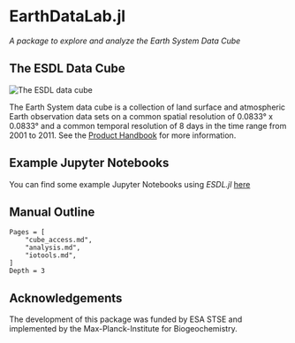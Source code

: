 # EarthDataLab.jl

*A package to explore and analyze the Earth System Data Cube*


## The ESDL Data Cube

![The ESDL data cube](http://earthsystemdatacube.net/wp-content/uploads/2015/07/EarthDataCube3.png)

The Earth System data cube is a collection of land surface and atmospheric Earth observation data sets on a common spatial resolution
of 0.0833° x 0.0833° and a common temporal resolution of 8 days in the time range from 2001 to 2011. See the [Product Handbook](http://esdl.readthedocs.io/en/latest/index.html)
for more information.

## Example Jupyter Notebooks

You can find some example Jupyter Notebooks using *ESDL.jl* [here](https://github.com/juliadatacubes/esdl-shared/tree/master/notebooks)

## Manual Outline

```@contents
Pages = [
    "cube_access.md",
    "analysis.md",
    "iotools.md",
]
Depth = 3
```

## Acknowledgements

The development of this package was funded by ESA STSE and implemented by
the Max-Planck-Institute for Biogeochemistry.